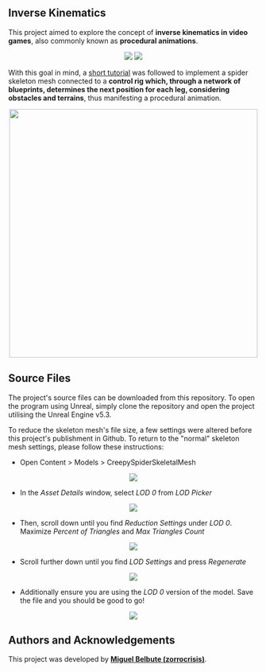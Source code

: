 ## **Inverse Kinematics**
This project aimed to explore the concept of **inverse kinematics in video games**, also commonly known as **procedural animations**. 

<p align="center">
  <img src="https://github.com/user-attachments/assets/f2110651-d5e9-4380-96bf-747d6a4201b7"/>
  <img src="https://github.com/user-attachments/assets/e6cd8969-9076-45c6-882b-62061251dc58"/>
</p>

With this goal in mind, a [short tutorial](https://www.youtube.com/watch?v=vKiqs_h1WXM) was followed to implement a spider skeleton mesh connected to a **control rig which, through a network of blueprints, determines the next position for each leg, considering obstacles and terrains**, thus manifesting a procedural animation.

<p align="center">
  <img src="https://github.com/user-attachments/assets/362b9561-122c-41c1-b2ee-9c3e1c4790a0" width=500/>
</p>

## **Source Files**
The project's source files can be downloaded from this repository. To open the program using Unreal, simply clone the repository and open the project utilising the Unreal Engine v5.3.

To reduce the skeleton mesh's file size, a few settings were altered before this project's publishment in Github. To return to the "normal" skeleton mesh settings, please follow these instructions:

- Open Content > Models > CreepySpiderSkeletalMesh
<p align="center">
  <img src="https://github.com/user-attachments/assets/33960447-982c-4319-aa98-96ab539b6ec0"/>
</p>

- In the *Asset Details* window, select *LOD 0* from *LOD Picker*

<p align="center">
  <img src="https://github.com/user-attachments/assets/576a3936-818b-4596-93d7-b614f666d256"/>
</p>

- Then, scroll down until you find *Reduction Settings* under *LOD 0*. Maximize *Percent of Triangles* and *Max Triangles Count*

<p align="center">
  <img src="https://github.com/user-attachments/assets/58839ddd-5479-4be2-8c8a-2a291df5ee9e"/>
</p>

- Scroll further down until you find *LOD Settings* and press *Regenerate*

<p align="center">
  <img src="https://github.com/user-attachments/assets/1a5cafc5-67a0-4ff4-aa9a-516090e71f3c"/>
</p>

- Additionally ensure you are using the *LOD 0* version of the model. Save the file and you should be good to go!

<p align="center">
  <img src="https://github.com/user-attachments/assets/13fb14fd-7b59-42d5-98e0-0bf66864a2b0"/>
</p>


## **Authors and Acknowledgements**
This project was developed by **[Miguel Belbute (zorrocrisis)](https://github.com/zorrocrisis)**.
 
